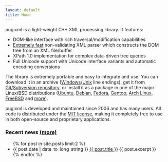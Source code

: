 ```yaml
---
layout: default
title: Home
---
```


pugixml is a light-weight C++ XML processing library. It features:

* DOM-like interface with rich traversal/modification capabilities
* [Extremely fast](/benchmark.html) non-validating XML parser which constructs the DOM tree from an XML file/buffer
* XPath 1.0 implementation for complex data-driven tree queries
* Full Unicode support with Unicode interface variants and automatic encoding conversions

The library is extremely portable and easy to integrate and use. You can download it in an archive (<a href="http://github.com/zeux/pugixml/releases/download/v{{site.version}}/pugixml-{{site.version}}.zip" onclick="trackLink('download', 'pugixml-{{site.version}}.zip')">Windows</a>/<a href="http://github.com/zeux/pugixml/releases/download/v{{site.version}}/pugixml-{{site.version}}.tar.gz" onclick="trackLink('download', 'pugixml-{{site.version}}.tar.gz')">Unix</a> line endings), get it from [Git/Subversion repository](https://github.com/zeux/pugixml), or install it as a package in one of the major Linux/BSD distributions ([Ubuntu](http://packages.ubuntu.com/search?keywords=pugixml), [Debian](https://tracker.debian.org/pkg/pugixml), [Fedora](https://apps.fedoraproject.org/packages/pugixml), [Gentoo](http://packages.gentoo.org/package/dev-libs/pugixml?arches=prefix), [Arch Linux](https://aur.archlinux.org/packages/pugixml/), [FreeBSD](http://fbsdmon.org/ports/textproc/pugixml) and [more](http://pkgs.org/search/pugixml)).

pugixml is developed and maintained since 2006 and has many users. All code is distributed under the [MIT license](/license.html), making it completely free to use in both open-source and proprietary applications.

### Recent news [(more)](/news.html)

<ul>
{% for post in site.posts limit:2 %}
  <li>
    {{ post.date | date_to_long_string }} <a href="{{ post.url }}">{{ post.title }}</a>
    {{ post.excerpt }}
  </li>
{% endfor %}
</ul>
